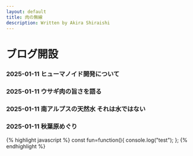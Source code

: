 ```yaml
---
layout: default
title: 肉の無線
description: Written by Akira Shiraishi
---
```

# ブログ開設
### 2025-01-11 ヒューマノイド開発について
### 2025-01-11 ウサギ肉の旨さを語る
### 2025-01-11 南アルプスの天然水 それは水ではない
### 2025-01-11 秋葉原めぐり

{% highlight javascript %}
const fun=function(){
	console.log("test");
};
{% endhighlight %}

